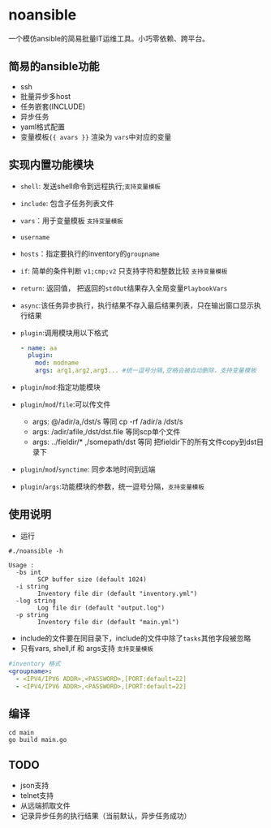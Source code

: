 # noansible

一个模仿ansible的简易批量IT运维工具。小巧零依赖、跨平台。

## 简易的ansible功能

- ssh
- 批量异步多host
- 任务嵌套(INCLUDE)
- 异步任务
- yaml格式配置
- 变量模板`{{ avars }}` 渲染为 `vars`中对应的变量


## 实现内置功能模块
- `shell`: 发送shell命令到远程执行;`支持变量模板`
- `include`: 包含子任务列表文件
- `vars`：用于变量模板 `支持变量模板`
- `username`
- `hosts`：指定要执行的inventory的`groupname`
- `if`: 简单的条件判断 `v1;cmp;v2` 只支持字符和整数比较 `支持变量模板`
- `return`: 返回值， 把返回的`stdOut`结果存入全局变量`PlaybookVars`
- `async`:该任务异步执行，执行结果不存入最后结果列表，只在输出窗口显示执行结果

- `plugin`:调用模块用以下格式
  ```yaml
  - name: aa
    plugin:
      mod: modname
      args: arg1,arg2,arg3... #统一逗号分隔,空格会被自动删除，支持变量模板
  ```

- `plugin`/`mod`:指定功能模块
- `plugin`/`mod`/`file`:可以传文件
  * args: @/adir/a,/dst/s 等同 cp -rf /adir/a /dst/s
  * args: /adir/afile,/dst/dst.file 等同scp单个文件
  * args: ../fieldir/* ,/somepath/dst 等同 把fieldir下的所有文件copy到dst目录下  
- `plugin`/`mod`/`synctime`: 同步本地时间到远端
- `plugin`/`args`:功能模块的参数，统一逗号分隔，`支持变量模板`

## 使用说明

- 运行

```shell
#./noansible -h

Usage :
  -bs int
        SCP buffer size (default 1024)
  -i string
        Inventory file dir (default "inventory.yml")
  -log string
        Log file dir (default "output.log")
  -p string
        Inventory file dir (default "main.yml")

```

- include的文件要在同目录下，include的文件中除了`tasks`其他字段被忽略
- 只有vars, shell,if 和  args支持 `支持变量模板`

```yaml
#inventory 格式
<groupname>:
  - <IPV4/IPV6 ADDR>,<PASSWORD>,[PORT:default=22]
  - <IPV4/IPV6 ADDR>,<PASSWORD>,[PORT:default=22]
```


## 编译

```shell
cd main
go build main.go
```

## TODO

- json支持
- telnet支持
- 从远端抓取文件
- 记录异步任务的执行结果（当前默认，异步任务成功）
